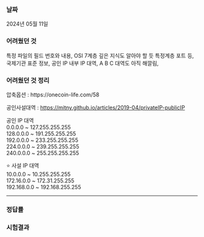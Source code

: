 <h3>날짜</h3>
2024년 05월 11일  

<h3>어려웠던 것</h3>
특정 파일의 필드 번호와 내용,  
OSI 7계층 깊은 지식도 알아야 할 듯 특정계층 포트 등, 국제기관 표준 정보,  
공인 IP 내부 IP 대역, A B C 대역도 아직 해깔림,  


<h3>어려웠던 것 정리</h3>
압축옵션 : https://onecoin-life.com/58  

공인사설대역 : https://mitny.github.io/articles/2019-04/privateIP-publicIP
  
공인 IP 대역  
0.0.0.0 ~ 127.255.255.255  
128.0.0.0 ~ 191.255.255.255  
192.0.0.0 ~ 233.255.255.255  
224.0.0.0 ~ 239.255.255.255  
240.0.0.0 ~ 255.255.255.255  
  
⭐ 사설 IP 대역  
10.0.0.0 ~ 10.255.255.255  
172.16.0.0 ~ 172.31.255.255  
192.168.0.0 ~ 192.168.255.255  
  

***

<h3>정답률</h3>


<h3>시험결과</h3>
